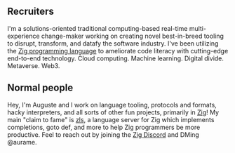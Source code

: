 ## Recruiters

I'm a solutions-oriented traditional computing-based real-time multi-experience change-maker working on creating novel best-in-breed tooling to disrupt, transform, and datafy the software industry. I've been utilizing the [Zig programming language](https://ziglang.org/) to ameliorate code literacy with cutting-edge end-to-end technology. Cloud computing. Machine learning. Digital divide. Metaverse. Web3.

## Normal people

Hey, I'm Auguste and I work on language tooling, protocols and formats, hacky interpreters, and all sorts of other fun projects, primarily in [Zig](https://ziglang.org/)! My main "claim to fame" is [zls](https://github.com/zigtools/zls), a language server for Zig which implements completions, goto def, and more to help Zig programmers be more productive. Feel to reach out by joining the [Zig Discord](https://discord.gg/zig) and DMing \@aurame.
